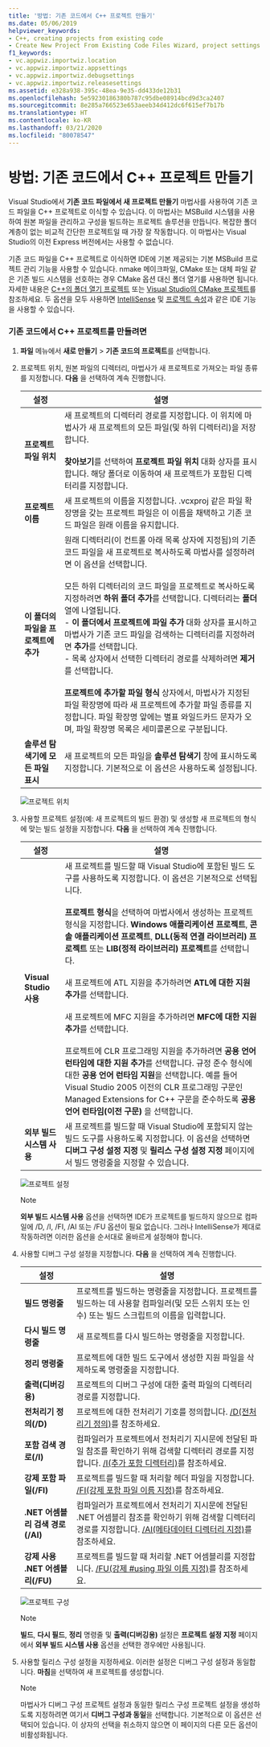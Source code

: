 ```yaml
---
title: '방법: 기존 코드에서 C++ 프로젝트 만들기'
ms.date: 05/06/2019
helpviewer_keywords:
- C++, creating projects from existing code
- Create New Project From Existing Code Files Wizard, project settings
f1_keywords:
- vc.appwiz.importwiz.location
- vc.appwiz.importwiz.appsettings
- vc.appwiz.importwiz.debugsettings
- vc.appwiz.importwiz.releasesettings
ms.assetid: e328a938-395c-48ea-9e35-dd433de12b31
ms.openlocfilehash: 5e59230186380b787c95dbe08914bcd9d3ca2407
ms.sourcegitcommit: 8e285a766523e653aeeb34d412dc6f615ef7b17b
ms.translationtype: HT
ms.contentlocale: ko-KR
ms.lasthandoff: 03/21/2020
ms.locfileid: "80078547"
---
```

# <a name="how-to-create-a-c-project-from-existing-code"></a>방법: 기존 코드에서 C++ 프로젝트 만들기

Visual Studio에서 **기존 코드 파일에서 새 프로젝트 만들기** 마법사를 사용하여 기존 코드 파일을 C++ 프로젝트로 이식할 수 있습니다. 이 마법사는 MSBuild 시스템을 사용하여 원본 파일을 관리하고 구성을 빌드하는 프로젝트 솔루션을 만듭니다. 복잡한 폴더 계층이 없는 비교적 간단한 프로젝트일 때 가장 잘 작동합니다. 이 마법사는 Visual Studio의 이전 Express 버전에서는 사용할 수 없습니다.

기존 코드 파일을 C++ 프로젝트로 이식하면 IDE에 기본 제공되는 기본 MSBuild 프로젝트 관리 기능을 사용할 수 있습니다. nmake 메이크파일, CMake 또는 대체 파일 같은 기존 빌드 시스템을 선호하는 경우 CMake 옵션 대신 폴더 열기를 사용하면 됩니다. 자세한 내용은 [C++의 폴더 열기 프로젝트](open-folder-projects-cpp.md) 또는 [Visual Studio의 CMake 프로젝트](cmake-projects-in-visual-studio.md)를 참조하세요. 두 옵션을 모두 사용하면 [IntelliSense](/visualstudio/ide/using-intellisense) 및 [프로젝트 속성](working-with-project-properties.md)과 같은 IDE 기능을 사용할 수 있습니다.

### <a name="to-create-a-c-project-from-existing-code"></a>기존 코드에서 C++ 프로젝트를 만들려면

1. **파일** 메뉴에서 **새로 만들기** > **기존 코드의 프로젝트**를 선택합니다.

1. 프로젝트 위치, 원본 파일의 디렉터리, 마법사가 새 프로젝트로 가져오는 파일 종류를 지정합니다. **다음** 을 선택하여 계속 진행합니다.

    | 설정 | 설명 |
    | --- | --- |
    | **프로젝트 파일 위치** | 새 프로젝트의 디렉터리 경로를 지정합니다. 이 위치에 마법사가 새 프로젝트의 모든 파일(및 하위 디렉터리)을 저장합니다.<br/><br/>**찾아보기**를 선택하여 **프로젝트 파일 위치** 대화 상자를 표시합니다. 해당 폴더로 이동하여 새 프로젝트가 포함된 디렉터리를 지정합니다. |
    | **프로젝트 이름** | 새 프로젝트의 이름을 지정합니다. .vcxproj 같은 파일 확장명을 갖는 프로젝트 파일은 이 이름을 채택하고 기존 코드 파일은 원래 이름을 유지합니다. |
    | **이 폴더의 파일을 프로젝트에 추가** | 원래 디렉터리(이 컨트롤 아래 목록 상자에 지정됨)의 기존 코드 파일을 새 프로젝트로 복사하도록 마법사를 설정하려면 이 옵션을 선택합니다.<br/><br/>모든 하위 디렉터리의 코드 파일을 프로젝트로 복사하도록 지정하려면 **하위 폴더 추가**를 선택합니다. 디렉터리는 **폴더** 열에 나열됩니다.<br/>- **이 폴더에서 프로젝트에 파일 추가** 대화 상자를 표시하고 마법사가 기존 코드 파일을 검색하는 디렉터리를 지정하려면 **추가**를 선택합니다.<br/>- 목록 상자에서 선택한 디렉터리 경로를 삭제하려면 **제거**를 선택합니다.<br/><br/>**프로젝트에 추가할 파일 형식** 상자에서, 마법사가 지정된 파일 확장명에 따라 새 프로젝트에 추가할 파일 종류를 지정합니다. 파일 확장명 앞에는 별표 와일드카드 문자가 오며, 파일 확장명 목록은 세미콜론으로 구분됩니다. |
    | **솔루션 탐색기에 모든 파일 표시** | 새 프로젝트의 모든 파일을 **솔루션 탐색기** 창에 표시하도록 지정합니다. 기본적으로 이 옵션은 사용하도록 설정됩니다. |

    ![프로젝트 위치](media/location.png)

1. 사용할 프로젝트 설정(예: 새 프로젝트의 빌드 환경) 및 생성할 새 프로젝트의 형식에 맞는 빌드 설정을 지정합니다. **다음** 을 선택하여 계속 진행합니다.

    | 설정 | 설명 |
    | --- | --- |
    | **Visual Studio 사용** | 새 프로젝트를 빌드할 때 Visual Studio에 포함된 빌드 도구를 사용하도록 지정합니다. 이 옵션은 기본적으로 선택됩니다.<br/><br/>**프로젝트 형식**을 선택하여 마법사에서 생성하는 프로젝트 형식을 지정합니다. **Windows 애플리케이션 프로젝트**, **콘솔 애플리케이션 프로젝트**, **DLL(동적 연결 라이브러리) 프로젝트** 또는 **LIB(정적 라이브러리) 프로젝트**를 선택합니다.<br/><br/>새 프로젝트에 ATL 지원을 추가하려면 **ATL에 대한 지원 추가**를 선택합니다.<br/><br/>새 프로젝트에 MFC 지원을 추가하려면 **MFC에 대한 지원 추가**를 선택합니다.<br/><br/>프로젝트에 CLR 프로그래밍 지원을 추가하려면 **공용 언어 런타임에 대한 지원 추가**를 선택합니다. 규정 준수 형식에 대한 **공용 언어 런타임 지원**을 선택합니다. 예를 들어 Visual Studio 2005 이전의 CLR 프로그래밍 구문인 Managed Extensions for C++ 구문을 준수하도록 **공용 언어 런타임(이전 구문)** 을 선택합니다. |
    | **외부 빌드 시스템 사용** | 새 프로젝트를 빌드할 때 Visual Studio에 포함되지 않는 빌드 도구를 사용하도록 지정합니다. 이 옵션을 선택하면 **디버그 구성 설정 지정** 및 **릴리스 구성 설정 지정** 페이지에서 빌드 명령줄을 지정할 수 있습니다. |

    ![프로젝트 설정](media/settings.png)

    > [!NOTE]
    > **외부 빌드 시스템 사용** 옵션을 선택하면 IDE가 프로젝트를 빌드하지 않으므로 컴파일에 /D, /I, /FI, /AI 또는 /FU 옵션이 필요 없습니다. 그러나 IntelliSense가 제대로 작동하려면 이러한 옵션을 순서대로 올바르게 설정해야 합니다.

1. 사용할 디버그 구성 설정을 지정합니다. **다음** 을 선택하여 계속 진행합니다.

    | 설정 | 설명 |
    | --- | --- |
    | **빌드 명령줄** | 프로젝트를 빌드하는 명령줄을 지정합니다. 프로젝트를 빌드하는 데 사용할 컴파일러(및 모든 스위치 또는 인수) 또는 빌드 스크립트의 이름을 입력합니다. |
    | **다시 빌드 명령줄** | 새 프로젝트를 다시 빌드하는 명령줄을 지정합니다. |
    | **정리 명령줄** | 프로젝트에 대한 빌드 도구에서 생성한 지원 파일을 삭제하도록 명령줄을 지정합니다. |
    | **출력(디버깅용)** | 프로젝트의 디버그 구성에 대한 출력 파일의 디렉터리 경로를 지정합니다. |
    | **전처리기 정의(/D)** | 프로젝트에 대한 전처리기 기호를 정의합니다. [/D(전처리기 정의)](../build/reference/d-preprocessor-definitions.md)를 참조하세요. |
    | **포함 검색 경로(/I)** | 컴파일러가 프로젝트에서 전처리기 지시문에 전달된 파일 참조를 확인하기 위해 검색할 디렉터리 경로를 지정합니다. [/I(추가 포함 디렉터리)](../build/reference/i-additional-include-directories.md)를 참조하세요. |
    | **강제 포함 파일(/FI)** | 프로젝트를 빌드할 때 처리할 헤더 파일을 지정합니다. [/FI(강제 포함 파일 이름 지정)](../build/reference/fi-name-forced-include-file.md)를 참조하세요. |
    | **.NET 어셈블리 검색 경로(/AI)** | 컴파일러가 프로젝트에서 전처리기 지시문에 전달된 .NET 어셈블리 참조를 확인하기 위해 검색할 디렉터리 경로를 지정합니다. [/AI(메타데이터 디렉터리 지정)](../build/reference/ai-specify-metadata-directories.md)를 참조하세요. |
    | **강제 사용 .NET 어셈블리(/FU)** | 프로젝트를 빌드할 때 처리할 .NET 어셈블리를 지정합니다. [/FU(강제 #using 파일 이름 지정)](../build/reference/fu-name-forced-hash-using-file.md)를 참조하세요. |

    ![프로젝트 구성](media/config.png)

    > [!NOTE]
    > **빌드**, **다시 필드**, **정리** 명령줄 및 **출력(디버깅용)** 설정은 **프로젝트 설정 지정** 페이지에서 **외부 빌드 시스템 사용** 옵션을 선택한 경우에만 사용됩니다.

1. 사용할 릴리스 구성 설정을 지정하세요. 이러한 설정은 디버그 구성 설정과 동일합니다. **마침**을 선택하여 새 프로젝트를 생성합니다.

    > [!NOTE]
    > 마법사가 디버그 구성 프로젝트 설정과 동일한 릴리스 구성 프로젝트 설정을 생성하도록 지정하려면 여기서 **디버그 구성과 동일**을 선택합니다. 기본적으로 이 옵션은 선택되어 있습니다. 이 상자의 선택을 취소하지 않으면 이 페이지의 다른 모든 옵션이 비활성화됩니다.
